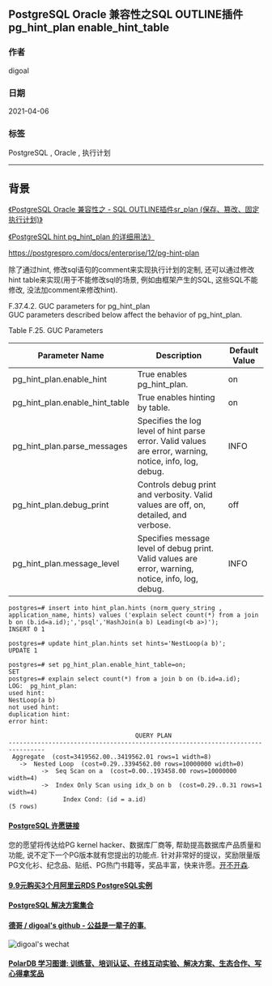 ## PostgreSQL Oracle 兼容性之SQL OUTLINE插件 pg_hint_plan enable_hint_table     
    
### 作者    
digoal    
    
### 日期    
2021-04-06     
    
### 标签    
PostgreSQL , Oracle , 执行计划     
    
----    
    
## 背景    
[《PostgreSQL Oracle 兼容性之 - SQL OUTLINE插件sr_plan (保存、篡改、固定 执行计划)》](../201702/20170228_01.md)      
  
[《PostgreSQL hint pg_hint_plan 的详细用法》](../202103/20210327_03.md)    
    
https://postgrespro.com/docs/enterprise/12/pg-hint-plan    
    
除了通过hint, 修改sql语句的comment来实现执行计划的定制, 还可以通过修改hint table来实现(用于不能修改sql的场景, 例如由框架产生的SQL, 这些SQL不能修改, 没法加comment来修改hint).    
    
F.37.4.2. GUC parameters for pg_hint_plan    
GUC parameters described below affect the behavior of pg_hint_plan.    
    
Table F.25. GUC Parameters    
    
Parameter Name	|Description	|Default Value    
---|---|---    
pg_hint_plan.enable_hint|	True enables pg_hint_plan.	|on    
pg_hint_plan.enable_hint_table|	True enables hinting by table.	|on    
pg_hint_plan.parse_messages|	Specifies the log level of hint parse error. Valid values are error, warning, notice, info, log, debug.	|INFO    
pg_hint_plan.debug_print|	Controls debug print and verbosity. Valid values are off, on, detailed, and verbose.	|off    
pg_hint_plan.message_level|	Specifies message level of debug print. Valid values are error, warning, notice, info, log, debug.	|INFO    
    
```    
postgres=# insert into hint_plan.hints (norm_query_string , application_name, hints) values ('explain select count(*) from a join b on (b.id=a.id);','psql','HashJoin(a b) Leading(<b a>)');    
INSERT 0 1    
    
postgres=# update hint_plan.hints set hints='NestLoop(a b)';    
UPDATE 1    
    
postgres=# set pg_hint_plan.enable_hint_table=on;    
SET    
postgres=# explain select count(*) from a join b on (b.id=a.id);    
LOG:  pg_hint_plan:    
used hint:    
NestLoop(a b)    
not used hint:    
duplication hint:    
error hint:    
    
                                   QUERY PLAN                                       
--------------------------------------------------------------------------------    
 Aggregate  (cost=3419562.00..3419562.01 rows=1 width=8)    
   ->  Nested Loop  (cost=0.29..3394562.00 rows=10000000 width=0)    
         ->  Seq Scan on a  (cost=0.00..193458.00 rows=10000000 width=4)    
         ->  Index Only Scan using idx_b on b  (cost=0.29..0.31 rows=1 width=4)    
               Index Cond: (id = a.id)    
(5 rows)    
```    
  
  
#### [PostgreSQL 许愿链接](https://github.com/digoal/blog/issues/76 "269ac3d1c492e938c0191101c7238216")
您的愿望将传达给PG kernel hacker、数据库厂商等, 帮助提高数据库产品质量和功能, 说不定下一个PG版本就有您提出的功能点. 针对非常好的提议，奖励限量版PG文化衫、纪念品、贴纸、PG热门书籍等，奖品丰富，快来许愿。[开不开森](https://github.com/digoal/blog/issues/76 "269ac3d1c492e938c0191101c7238216").  
  
  
#### [9.9元购买3个月阿里云RDS PostgreSQL实例](https://www.aliyun.com/database/postgresqlactivity "57258f76c37864c6e6d23383d05714ea")
  
  
#### [PostgreSQL 解决方案集合](https://yq.aliyun.com/topic/118 "40cff096e9ed7122c512b35d8561d9c8")
  
  
#### [德哥 / digoal's github - 公益是一辈子的事.](https://github.com/digoal/blog/blob/master/README.md "22709685feb7cab07d30f30387f0a9ae")
  
  
![digoal's wechat](../pic/digoal_weixin.jpg "f7ad92eeba24523fd47a6e1a0e691b59")
  
  
#### [PolarDB 学习图谱: 训练营、培训认证、在线互动实验、解决方案、生态合作、写心得拿奖品](https://www.aliyun.com/database/openpolardb/activity "8642f60e04ed0c814bf9cb9677976bd4")
  

